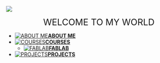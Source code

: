 <img src="http://www.freepngimg.com/download/networking/1-2-networking-free-download-png.png">
<p align="center">
<font size="+2">
WELCOME TO MY WORLD
</font>
</p>



- [![ABOUT ME](https://cdn2.iconfinder.com/data/icons/picol-vector/32/data_privacy-32.png )**ABOUT ME**](aboutme)
- [![COURSES](https://cdn3.iconfinder.com/data/icons/document-icons-7/512/BT_binder-32.png)**COURSES**](courses)
  - [![FABLAB](https://cdn2.iconfinder.com/data/icons/3d-infographics/512/4-16.png)**FABLAB**](https://arjunhari2704.github.io/FABLAB/)
- [![PROJECTS](https://cdn04.iconfinder.com/data/icons/essential-app-1/16/cluster-data-group-organize-32.png)**PROJECTS**](projects)
